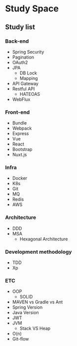 # Study Space
## Study list
### Back-end
- Spring Security
- Pagination
- OAuth2
- JPA
	- DB Lock
	- Mapping
- API Gateway
- Restful API
	- HATEOAS
- WebFlux

### Front-end
- Bundle
- Webpack
- Express
- Vue
- React
- Bootstrap
- Nuxt.js


### Infra
- Docker
- K8s
- Git
- MQ
- Redis
- AWS

### Architecture
- DDD
- MSA
	- Hexagonal Architecture

### Development methodology
- TDD
- Xp


### ETC
- OOP
	- SOLID
- MAVEN vs Gradle vs Ant
- Spring Version
- Java Version
- JWT
- JVM
	- Stack VS Heap
- O(n)
- Git-flow
